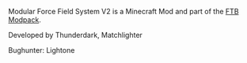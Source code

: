 Modular Force Field System V2 is a Minecraft Mod and part of the [FTB Modpack](http://feed-the-beast.com/#download_wrapper).

 Developed by Thunderdark, Matchlighter
 
 Bughunter: Lightone